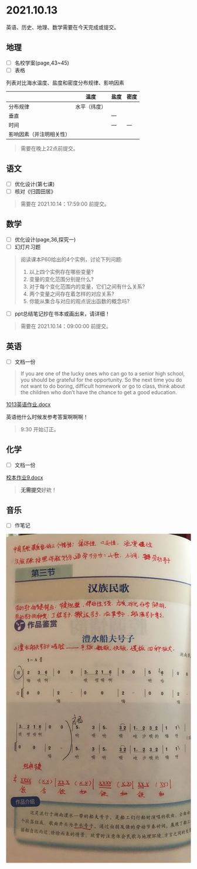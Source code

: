 # 2021.10.13

英语、历史、地理、数学需要在今天完成或提交。

## 地理

- [ ] 名校学案(page,43~45)
- [ ] 表格

列表对比海水温度、盐度和密度分布规律、影响因素

|                          | 温度         | 盐度 | 密度 |
| ------------------------ | ------------ | ---- | ---- |
| 分布规律                 | 水平（纬度） |      |      |
| 垂直                     |              | —    |      |
| 时间                     |              | —    | —    |
| 影响因素（并注明相关性） |              |      |      |

> 需要在晚上22点前提交。

## 语文

- [ ] 优化设计(第七课)
- [ ] 核对《归圆田居》

> 需要在 2021.10.14：17:59:00 前提交。

## 数学

- [ ] 优化设计(page,36,探究一)
- [ ] 幻灯片习题

> 阅读课本P60给出的4个实例，讨论下列问题:
>
> 1. 以上四个实例存在哪些变量?
> 2. 变量的变化范围分别是什么?
> 3. 对于每个变化范围内的变量，它们之间有什么关系?
> 4. 两个变量之间存在着怎样的对应关系?
> 5. 你能从集合与对应的观点说出函数的概念吗?
>
- [ ] ppt总结笔记抄在书本或画出来，请详细！

> 需要在 2021.10.14：09:00:00 前提交。

## 英语

- [ ] 文档一份

> If you are one of the lucky ones who can go to a senior high school,  you should be grateful for the opportunity. So the next time you do not want to do boring, difficult homework or go to class, think about the children who don’t have the chance to get a good education.

[1013英语作业.docx](../File/1013作业.docx)

英语他什么时候发参考答案啊啊啊！

> 9:30 开始订正。

## 化学

- [ ] 文档一份

[校本作业9.docx](../File/校本作业9.docx)

> **无需提交**好欸！

## 音乐

- [ ] 作笔记

![笔记图](../File/音乐笔记图2.jpg)
